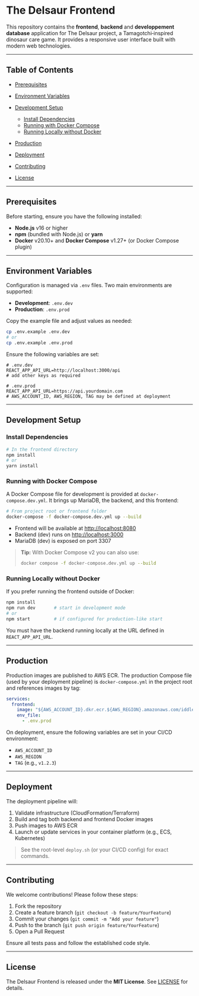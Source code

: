 # The Delsaur Frontend

This repository contains the **frontend**, **backend** and **developpement database** application for The Delsaur project, a Tamagotchi‑inspired dinosaur care game. It provides a responsive user interface built with modern web technologies.

---

## Table of Contents

* [Prerequisites](#prerequisites)
* [Environment Variables](#environment-variables)
* [Development Setup](#development-setup)

  * [Install Dependencies](#install-dependencies)
  * [Running with Docker Compose](#running-with-docker-compose)
  * [Running Locally without Docker](#running-locally-without-docker)
* [Production](#production)
* [Deployment](#deployment)
* [Contributing](#contributing)
* [License](#license)

---

## Prerequisites

Before starting, ensure you have the following installed:

* **Node.js** v16 or higher
* **npm** (bundled with Node.js) or **yarn**
* **Docker** v20.10+ and **Docker Compose** v1.27+ (or Docker Compose plugin)

---

## Environment Variables

Configuration is managed via `.env` files. Two main environments are supported:

* **Development**: `.env.dev`
* **Production**: `.env.prod`

Copy the example file and adjust values as needed:

```bash
cp .env.example .env.dev
# or
cp .env.example .env.prod
```

Ensure the following variables are set:

```dotenv
# .env.dev
REACT_APP_API_URL=http://localhost:3000/api
# add other keys as required
```

```dotenv
# .env.prod
REACT_APP_API_URL=https://api.yourdomain.com
# AWS_ACCOUNT_ID, AWS_REGION, TAG may be defined at deployment
```

---

## Development Setup

### Install Dependencies

```bash
# In the frontend directory
npm install
# or
yarn install
```

### Running with Docker Compose

A Docker Compose file for development is provided at `docker-compose.dev.yml`. It brings up MariaDB, the backend, and this frontend:

```bash
# From project root or frontend folder
docker-compose -f docker-compose.dev.yml up --build
```

* Frontend will be available at [http://localhost:8080](http://localhost:8080)
* Backend (dev) runs on [http://localhost:3000](http://localhost:3000)
* MariaDB (dev) is exposed on port 3307

> **Tip:** With Docker Compose v2 you can also use:
>
> ```bash
> docker compose -f docker-compose.dev.yml up --build
> ```

### Running Locally without Docker

If you prefer running the frontend outside of Docker:

```bash
npm install
npm run dev       # start in development mode
# or
npm start         # if configured for production-like start
```

You must have the backend running locally at the URL defined in `REACT_APP_API_URL`.

---

## Production

Production images are published to AWS ECR. The production Compose file (used by your deployment pipeline) is `docker-compose.yml` in the project root and references images by tag:

```yaml
services:
  frontend:
    image: "${AWS_ACCOUNT_ID}.dkr.ecr.${AWS_REGION}.amazonaws.com/iddlesaur-frontend:${TAG}"
    env_file:
      - .env.prod
```

On deployment, ensure the following variables are set in your CI/CD environment:

* `AWS_ACCOUNT_ID`
* `AWS_REGION`
* `TAG` (e.g., `v1.2.3`)

---

## Deployment

The deployment pipeline will:

1. Validate infrastructure (CloudFormation/Terraform)
2. Build and tag both backend and frontend Docker images
3. Push images to AWS ECR
4. Launch or update services in your container platform (e.g., ECS, Kubernetes)

> See the root-level `deploy.sh` (or your CI/CD config) for exact commands.

---

## Contributing

We welcome contributions! Please follow these steps:

1. Fork the repository
2. Create a feature branch (`git checkout -b feature/YourFeature`)
3. Commit your changes (`git commit -m "Add your feature"`)
4. Push to the branch (`git push origin feature/YourFeature`)
5. Open a Pull Request

Ensure all tests pass and follow the established code style.

---

## License

The Delsaur Frontend is released under the **MIT License**. See [LICENSE](../LICENSE) for details.
